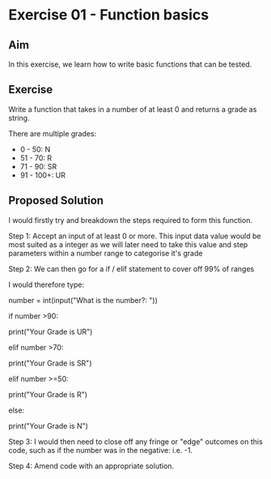 # Exercise 01 - Function basics

## Aim

In this exercise, we learn how to write basic functions that can be tested.

## Exercise

Write a function that takes in a number of at least 0 and returns a grade as string.

There are multiple grades:

- 0 - 50: N
- 51 - 70: R
- 71 - 90: SR
- 91 - 100+: UR

## Proposed Solution

I would firstly try and breakdown the steps required to form this function. 

Step 1: Accept an input of at least 0 or more. This input data value would be most suited as a integer as we will later need to take this value and step parameters within a number range to categorise it's grade

Step 2: We can then go for a if / elif statement to cover off 99% of ranges

I would therefore type:


number = int(input("What is the number?: "))

if number >90:

  print("Your Grade is UR")
  
elif number >70:

  print("Your Grade is SR")
  
elif number >=50:

  print("Your Grade is R")
  
else:

  print("Your Grade is N")

Step 3: I would then need to close off any fringe or "edge" outcomes on this code, such as if the number was in the negative: i.e. -1. 

Step 4: Amend code with an appropriate solution.



